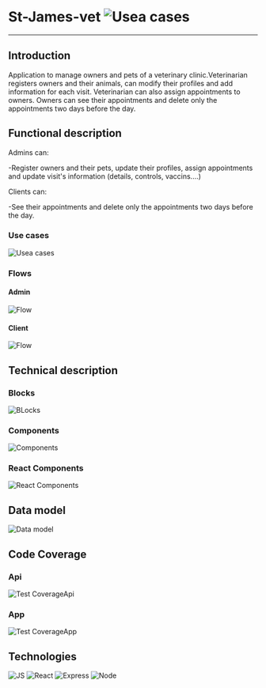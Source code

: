 # St-James-vet ![Usea cases](./images/cat.png)

___

## Introduction

Application to manage owners and pets of a veterinary clinic.Veterinarian registers owners and their animals, can modify their profiles and add information for each visit. Veterinarian can also assign appointments to owners. 
Owners can see their appointments and delete only the appointments two days before the day.

## Functional description

Admins can:

-Register owners and their pets, update their profiles, assign appointments and update visit's information (details, controls, vaccins....)

Clients can:

-See their appointments and delete only the appointments two days before the day.

### Use cases

![Usea cases](./images/Use-Cases.jpg)

### Flows

#### Admin

![Flow](./images/Flow.jpg)

#### Client
![Flow](./images/Flow-user.jpg)


## Technical description

### Blocks

![BLocks](./images/Blocks.jpg)

### Components

![Components](./images/Components.jpg)

### React Components

![React Components](./images/Class-Objects.jpg)

## Data model

![Data model](./images/DataModel.jpg)


## Code Coverage


### Api

![Test CoverageApi](./images/Coverage-api.jpg)

### App

![Test CoverageApp](./images/Coverage-app.jpg)


## Technologies


![JS](./images/js.jpg)
![React](./images/react.png)
![Express](./images/express.jpg)
![Node](./images/node_mongo.png)



